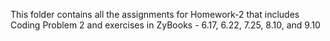 This folder contains all the assignments for Homework-2 that includes Coding Problem 2 and exercises in ZyBooks - 6.17, 6.22, 7.25, 8.10, and 9.10
